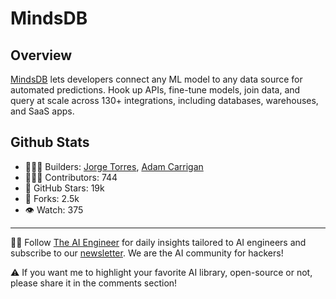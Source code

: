# MindsDB

## Overview
[MindsDB](https://www.linkedin.com/company/mindsdb/) lets developers connect any ML model to any data source for automated predictions. Hook up APIs, fine-tune models, join data, and query at scale across 130+ integrations, including databases, warehouses, and SaaS apps.

## Github Stats
- 👷🏽‍♀️ Builders: [Jorge Torres](https://www.linkedin.com/in/torresjorge/), [Adam Carrigan](https://www.linkedin.com/in/carrigan/)
- 👩🏽‍💻 Contributors: 744
- 💫 GitHub Stars: 19k
- 🍴 Forks: 2.5k
- 👁️ Watch: 375

---
🧙🏽 Follow [The AI Engineer](https://www.linkedin.com/company/theaiengineer/) for daily insights tailored to AI engineers and subscribe to our [newsletter](http://theaiengineerco.substack.com). We are the AI community for hackers!

⚠️ If you want me to highlight your favorite AI library, open-source or not, please share it in the comments section!